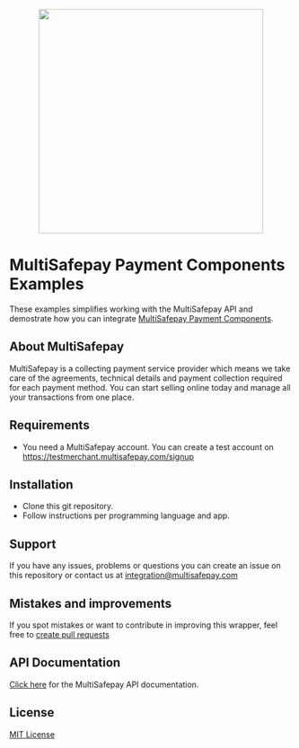<p align="center">
  <img src="https://www.multisafepay.com/img/multisafepaylogo.svg" width="400px" position="center">
</p>

# MultiSafepay Payment Components Examples #
These examples simplifies working with the MultiSafepay API and demostrate how you can integrate [MultiSafepay Payment Components](https://docs.multisafepay.com/payment-components/).

## About MultiSafepay ##
MultiSafepay is a collecting payment service provider which means we take care of the agreements, technical details and payment collection required for each payment method. You can start selling online today and manage all your transactions from one place.

## Requirements
- You need a MultiSafepay account. You can create a test account on https://testmerchant.multisafepay.com/signup

## Installation
- Clone this git repository.
- Follow instructions per programming language and app.

## Support
If you have any issues, problems or questions you can create an issue on this repository or contact us at <a href="mailto:integration@multisafepay.com">integration@multisafepay.com</a>

## Mistakes and improvements 
If you spot mistakes or want to contribute in improving this wrapper, feel free to [create pull requests](https://github.com/MultiSafepay/payment-components-examples/pulls)

## API Documentation
[Click here](https://docs.multisafepay.com/api/) for the MultiSafepay API documentation.

## License
[MIT License](https://github.com/MultiSafepay/payment-components-examples/blob/master/LICENSE)